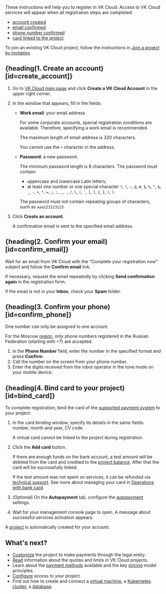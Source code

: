 These instructions will help you to register in VK Cloud. Access to VK Cloud services will appear when all registration steps are completed:

- [account created](#create_account)
- [email confirmed](#confirm_email)
- [phone number confirmed](#confirm_phone)
- [card linked to the project](#bind_card)

<info>

To join an existing VK Cloud project, follow the instructions in [Join a project by invitation](/en/tools-for-using-services/account/service-management/project-invitation).

</info>

## {heading(1. Create an account)[id=create_account]}

1. Go to [VK Cloud main page](https://cloud.vk.com/en/) and click **Create a VK Cloud Account** in the upper right corner.
1. In the window that appears, fill in the fields:

    - **Work email**: your email address.

      For some corporate accounts, special registration conditions are available. Therefore, specifying a work email is recommended.

      The maximum length of email address is 320 characters.

      <warn>

      You cannot use the `+` character in the address.

      </warn>

    - **Password**: a new password.

      The minimum password length is 8 characters. The password must contain:

      - uppercase and lowercase Latin letters;
      - at least one number or one special character `?`, `!`, `~`, `@`, `#`, `$`, `%`, `^`, `&`, `_`, `-`, `+`, `*`, `=`, `;`, `:`, `,`, `.`, `/`, `\`, `|`, `` ` ``, `[`, `]`, `{`, `}`, `(`, `)`.

      The password must not contain repeating groups of characters, such as ``aaa123123123``.

2. Click **Create an account**.

   A confirmation email is sent to the specified email address.

## {heading(2. Confirm your email)[id=confirm_email]}

Wait for an email from VK Cloud with the "Complete your registration now" subject and follow the **Confirm email** link.

If necessary, request the email repeatedly by clicking **Send confirmation again** in the registration form.

<info>

If the email is not in your **Inbox**, check your **Spam** folder.

</info>

## {heading(3. Confirm your phone)[id=confirm_phone]}

<warn>

One number can only be assigned to one account.

For the Moscow [region](/en/tools-for-using-services/account/concepts/regions), only phone numbers registered in the Russian Federation (starting with +7) are accepted.

</warn>

1. In the **Phone Number** field, enter the number in the specified format and press **Confirm**.
1. Call the number on the screen from your phone number.
1. Enter the digits received from the robot operator in the tone mode on your mobile device.

## {heading(4. Bind card to your project)[id=bind_card]}

To complete registration, bind the card of the [supported payment system](/en/intro/billing/concepts/payment-methods) to your project:

1. In the card binding window, specify its details in the same fields: number, month and year, CV code.

   <warn>

   A virtual card cannot be linked to the project during registration.

   </warn>

1. Click the **Add card** button.

   If there are enough funds on the bank account, a test amount will be debited from the card and credited to the [project balance](/en/intro/billing/concepts/balance). After that the card will be successfully linked.

   If the test amount was not spent on services, it can be refunded via [technical support](/en/contacts/). See more about managing your card in [Operations with bank card](/en/intro/billing/service-management/add-card).

1. (Optional) On the **Autopayment** tab, configure the [autopayment](/en/intro/billing/service-management/add-card#configure_auto_completion) settings.
1. Wait for your management console page to open. A message about successful services activation appears.

A [project](/en/tools-for-using-services/account/concepts/projects) is automatically created for your account.

## What's next?

- [Customize](/en/intro/billing/service-management/corporate/) the project to make payments through the legal entity.
- [Read](/en/tools-for-using-services/account/concepts/quotasandlimits) information about the quotas and limits in VK Cloud projects.
- Learn about the [payment methods](/en/intro/billing/service-management/payment) available and the key [pricing](/en/tools-for-using-services/account/tariffication) model principles.
- [Configure](/en/tools-for-using-services/account/service-management/project-settings/access-manage) access to your project.
- Find out how to create and connect a [virtual machine](/en/computing/iaas/quick-start), a [Kubernetes cluster](/en/kubernetes/k8s/quick-start), a [database](/en/dbs/dbaas/quick-start).
